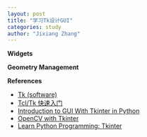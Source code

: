 ```yaml
---
layout: post
title: "学习Tk设计GUI"
categories: study
author: "Jixiang Zhang"
---
```


**Widgets**

**Geometry Management**

**References**

- [Tk (software)](https://en.wikipedia.org/wiki/Tk_(software))
- [Tcl/Tk 快速入门](https://www.ibm.com/developerworks/cn/education/linux/l-tcl/l-tcl-blt.html)
- [Introduction to GUI With Tkinter in Python](https://www.datacamp.com/community/tutorials/gui-tkinter-python)
- [OpenCV with Tkinter](https://www.pyimagesearch.com/2016/05/23/opencv-with-tkinter/)
- [Learn Python Programming: Tkinter](https://pythonbasics.org/#Tkinter)